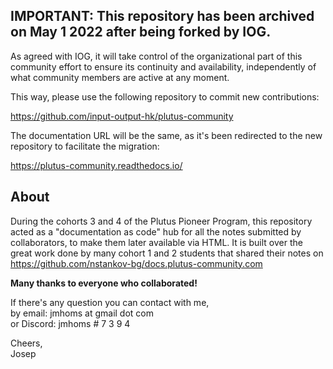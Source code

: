 ## IMPORTANT: This repository has been archived on May 1 2022 after being forked by IOG.

As agreed with IOG, it will take control of the organizational part of this community effort to ensure its continuity and availability, independently of what community members are active at any moment.

This way, please use the following repository to commit new contributions:

https://github.com/input-output-hk/plutus-community

The documentation URL will be the same, as it's been redirected to the new repository to facilitate the migration:

<https://plutus-community.readthedocs.io/>

## About

During the cohorts 3 and 4 of the Plutus Pioneer Program, this repository acted as a "documentation as code" hub for all the notes submitted by collaborators, to make them later available via HTML. It is built over the great work done by many cohort 1 and 2 students that shared their
notes on <https://github.com/nstankov-bg/docs.plutus-community.com>  

**Many thanks to everyone who collaborated!**

If there's any question you can contact with me,  
by email: jmhoms at gmail dot com  
or Discord: jmhoms # 7 3 9 4  

Cheers,  
Josep
